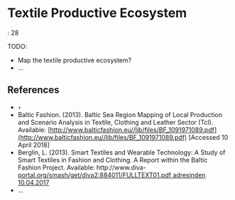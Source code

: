 # Textile Productive Ecosystem

: 28

TODO:

- Map the textile productive ecosystem?
- …

## References

- ‣
- Baltic Fashion. (2013). Baltic Sea Region Mapping of Local Production and Scenario
Analysis in Textile, Clothing and Leather Sector (Tcl). Available:
[http://www.balticfashion.eu//lib/files/BF_1091971089.pdf](http://www.balticfashion.eu//lib/files/BF_1091971089.pdf) [Accessed 10 April 2018]
- Berglin, L. (2013). Smart Textiles and Wearable Technology: A Study of Smart Textiles in
Fashion and Clothing. A Report within the Baltic Fashion Project. Available:
http://www.diva-
[portal.org/smash/get/diva2:884011/FULLTEXT01.pdf adresinden 10.04.2017](http://portal.org/smash/get/diva2:884011/FULLTEXT01.pdf%20adresinden%2010.04.2017)
- …